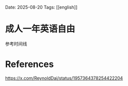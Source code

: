 Date: 2025-08-20
Tags: [[english]]

# 成人一年英语自由

参考时间线

# References
https://x.com/ReynoldDai/status/1957364378254422204